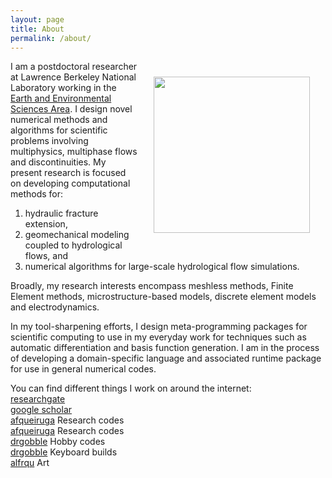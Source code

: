 ```yaml
---
layout: page
title: About
permalink: /about/
---
```




<img align="right" src="images/mug.png" width="250" style="margin:25px 25px">

I am a postdoctoral researcher at Lawrence Berkeley National
Laboratory working in the
[Earth and Environmental Sciences Area](https://eesa.lbl.gov).
I design novel numerical methods and algorithms for scientific problems involving multiphysics, multiphase flows and discontinuities. My present research is focused on developing computational methods for:

1. hydraulic fracture extension,
2. geomechanical modeling coupled to hydrological flows, and
3. numerical algorithms for large-scale hydrological flow simulations.

Broadly, my research interests encompass meshless methods, Finite Element methods, microstructure-based models, discrete element models and electrodynamics.

In my tool-sharpening efforts, I design meta-programming packages for scientific computing to use in my everyday work for techniques such as automatic differentiation and basis function generation. I am in the process of developing a domain-specific language and associated runtime package for use in general numerical codes.

You can find different things I work on around the internet:  
[researchgate](https://www.researchgate.net/profile/Alejandro_Queiruga)  
[google scholar](https://scholar.google.com/citations?user=5lV0WOgAAAAJ&hl=en&oi=ao)  
[<i class="fa fa-bitbucket"></i> afqueiruga](https://bitbucket.org/afqueiruga/) Research codes  
[<i class="fa fa-github"></i > afqueiruga](https://github.com/afqueiruga) Research codes  
[<i class="fa fa-github"></i > drgobble](https://github.com/drgobble) Hobby codes  
[<i class="fa fa-reddit"></i > drgobble](https://www.reddit.com/user/drgobble/submitted/) Keyboard builds  
[<i class="fa fa-instagram"></i > alfrqu](https://www.instagram.com/alfrqu/) Art
